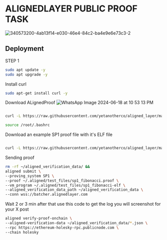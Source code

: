 
# ALIGNEDLAYER PUBLIC PROOF TASK
![340573200-4ab13f14-e030-46e4-84c2-ba4e9e6e73c3-2](https://github.com/sujit4775/Alignedlayer-Testnet-Proof-/assets/141178071/e9d163df-d61e-4071-bef0-9b924ca23d2d)


## Deployment

STEP 1
```bash
sudo apt update -y
sudo apt upgrade -y
```
Install curl

```bash
sudo apt-get install curl -y
```
Download ALignedProof
![WhatsApp Image 2024-06-18 at 10 53 13 PM](https://github.com/sujit4775/Alignedlayer-Testnet-Proof-/assets/141178071/efffe5eb-7f5e-4009-b96f-86dda7f16904)

```bash

curl -L https://raw.githubusercontent.com/yetanotherco/aligned_layer/main/batcher/aligned/install_aligned.sh | bash
```
```bash
source /root/.bashrc
```
Download an example SP1 proof file with it's ELF file
```bash

curl -L https://raw.githubusercontent.com/yetanotherco/aligned_layer/main/batcher/aligned/get_proof_test_files.sh | bash
```

Sending proof
```bash
rm -rf ~/aligned_verification_data/ &&
aligned submit \
--proving_system SP1 \
--proof ~/.aligned/test_files/sp1_fibonacci.proof \
--vm_program ~/.aligned/test_files/sp1_fibonacci-elf \
--aligned_verification_data_path ~/aligned_verification_data \
--conn wss://batcher.alignedlayer.com
```
Wait 2 or 3 min after that
use this code to get the log you will screenshot for your X post
```bash
aligned verify-proof-onchain \
--aligned-verification-data ~/aligned_verification_data/*.json \
--rpc https://ethereum-holesky-rpc.publicnode.com \
--chain holesky
```
